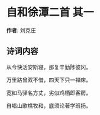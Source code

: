# 自和徐潭二首  其一

**作者**: 刘克庄

## 诗词内容

从今快活安斯寝，那复辛勤陟彼冈。

万里路曾双不借，四天下只一禅床。

宽如马驿名方丈，劣似鸡栖即客房。

自唱山歌樵牧和，底须论著学班扬。

